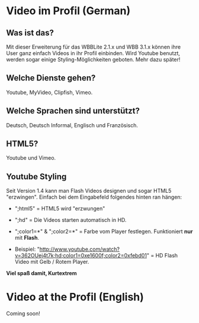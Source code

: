 Video im Profil (German)
========================

Was ist das?
------------
Mit dieser Erweiterung für das WBBLite 2.1.x und WBB 3.1.x können ihre User ganz einfach Videos in ihr Profil einbinden. Wird Youtube benutzt, werden sogar einige Styling-Möglichkeiten geboten. Mehr dazu später!

Welche Dienste gehen?
---------------------
Youtube, MyVideo, Clipfish, Vimeo.

Welche Sprachen sind unterstützt?
---------------------------------
Deutsch, Deutsch Informal, Englisch und Französisch.

HTML5?
------
Youtube und Vimeo.

Youtube Styling
---------------
Seit Version 1.4 kann man Flash Videos designen und sogar HTML5 "erzwingen". Einfach bei dem Eingabefeld folgendes hinten ran hängen:
 * ";html5" = HTML5 wird "erzwungen"

 * ";hd" = Die Videos starten automatisch in HD.

 * ";color1=\*" & ";color2=\*" = Farbe vom Player festlegen. Funktioniert **nur** mit **Flash**.

 * Beispiel: "http://www.youtube.com/watch?v=362OUej4t7k;hd;color1=0xe1600f;color2=0xfebd01" = HD Flash Video mit Gelb / Rotem Player.

**Viel spaß damit, Kurtextrem**

Video at the Profil (English)
=============================
Coming soon!